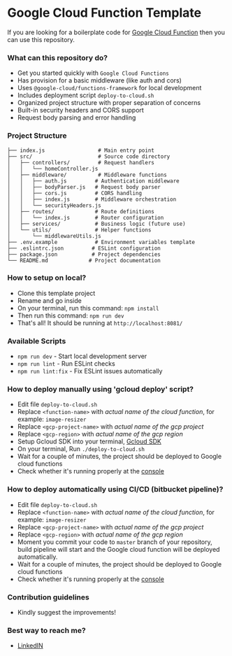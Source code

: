 # Google Cloud Function Template #

If you are looking for a boilerplate code for [Google Cloud Function](https://cloud.google.com/functions/) then you can use this repository.

### What can this repository do? ###

* Get you started quickly with `Google Cloud Functions`
* Has provision for a basic middleware (like auth and cors)
* Uses `@google-cloud/functions-framework` for local development
* Includes deployment script `deploy-to-cloud.sh`
* Organized project structure with proper separation of concerns
* Built-in security headers and CORS support
* Request body parsing and error handling

### Project Structure ###

```
├── index.js                 # Main entry point
├── src/                     # Source code directory
│   ├── controllers/         # Request handlers
│   │   └── homeController.js
│   ├── middleware/          # Middleware functions
│   │   ├── auth.js         # Authentication middleware
│   │   ├── bodyParser.js   # Request body parser
│   │   ├── cors.js         # CORS handling
│   │   ├── index.js        # Middleware orchestration
│   │   └── securityHeaders.js
│   ├── routes/             # Route definitions
│   │   └── index.js        # Router configuration
│   ├── services/           # Business logic (future use)
│   └── utils/              # Helper functions
│       └── middlewareUtils.js
├── .env.example            # Environment variables template
├── .eslintrc.json         # ESLint configuration
├── package.json           # Project dependencies
└── README.md             # Project documentation
```

### How to setup on local? ###

* Clone this template project
* Rename and go inside
* On your terminal, run this command: `npm install`
* Then run this command: `npm run dev`
* That's all! It should be running at `http://localhost:8081/`

### Available Scripts ###

* `npm run dev` - Start local development server
* `npm run lint` - Run ESLint checks
* `npm run lint:fix` - Fix ESLint issues automatically

### How to deploy manually using 'gcloud deploy' script? ###

* Edit file `deploy-to-cloud.sh`
* Replace `<function-name>` with *actual name of the cloud function*, for example: `image-resizer`
* Replace `<gcp-project-name>` with *actual name of the gcp project*
* Replace `<gcp-region>` with *actual name of the gcp region*
* Setup Gcloud SDK into your terminal, [Gcloud SDK](https://cloud.google.com/sdk/docs/quickstart)
* On your terminal, Run `./deploy-to-cloud.sh`
* Wait for a couple of minutes, the project should be deployed to Google cloud functions
* Check whether it's running properly at the [console](https://cloud.google.com/functions/)

### How to deploy automatically using CI/CD (bitbucket pipeline)? ###

* Edit file `deploy-to-cloud.sh`
* Replace `<function-name>` with *actual name of the cloud function*, for example: `image-resizer`
* Replace `<gcp-project-name>` with *actual name of the gcp project*
* Replace `<gcp-region>` with *actual name of the gcp region*
* Moment you commit your code to `master` branch of your repository, build pipeline will start and the Google cloud function will be deployed automatically.
* Wait for a couple of minutes, the project should be deployed to Google cloud functions
* Check whether it's running properly at the [console](https://cloud.google.com/functions/)

### Contribution guidelines ###

* Kindly suggest the improvements!

### Best way to reach me? ###

* [LinkedIN](https://www.linkedin.com/in/yashbeera/)
